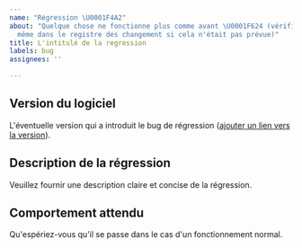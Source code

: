 ```yaml
---
name: "Régression \U0001F4A2"
about: "Quelque chose ne fonctionne plus comme avant \U0001F624 (vérifier tout de
  même dans le registre des changement si cela n'était pas prévue)"
title: L'intitulé de la regression
labels: bug
assignees: ''

---
```


## Version du logiciel

L'éventuelle version qui a introduit le bug de régression ([ajouter un lien vers la version](https://help.github.com/en/github/writing-on-github/autolinked-references-and-urls#commit-shas)). 

## Description de la régression

Veuillez fournir une description claire et concise de la régression.

## Comportement attendu

Qu'espériez-vous qu'il se passe dans le cas d'un fonctionnement normal.
